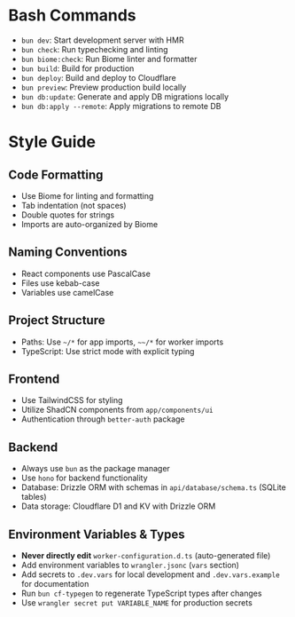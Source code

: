 # Bash Commands
- `bun dev`: Start development server with HMR
- `bun check`: Run typechecking and linting
- `bun biome:check`: Run Biome linter and formatter
- `bun build`: Build for production
- `bun deploy`: Build and deploy to Cloudflare
- `bun preview`: Preview production build locally
- `bun db:update`: Generate and apply DB migrations locally
- `bun db:apply --remote`: Apply migrations to remote DB

# Style Guide

## Code Formatting
- Use Biome for linting and formatting
- Tab indentation (not spaces)
- Double quotes for strings
- Imports are auto-organized by Biome

## Naming Conventions
- React components use PascalCase
- Files use kebab-case
- Variables use camelCase

## Project Structure
- Paths: Use `~/*` for app imports, `~~/*` for worker imports
- TypeScript: Use strict mode with explicit typing

## Frontend
- Use TailwindCSS for styling
- Utilize ShadCN components from `app/components/ui`
- Authentication through `better-auth` package

## Backend
- Always use `bun` as the package manager
- Use `hono` for backend functionality
- Database: Drizzle ORM with schemas in `api/database/schema.ts` (SQLite tables)
- Data storage: Cloudflare D1 and KV with Drizzle ORM

## Environment Variables & Types
- **Never directly edit** `worker-configuration.d.ts` (auto-generated file)
- Add environment variables to `wrangler.jsonc` (`vars` section)
- Add secrets to `.dev.vars` for local development and `.dev.vars.example` for documentation
- Run `bun cf-typegen` to regenerate TypeScript types after changes
- Use `wrangler secret put VARIABLE_NAME` for production secrets